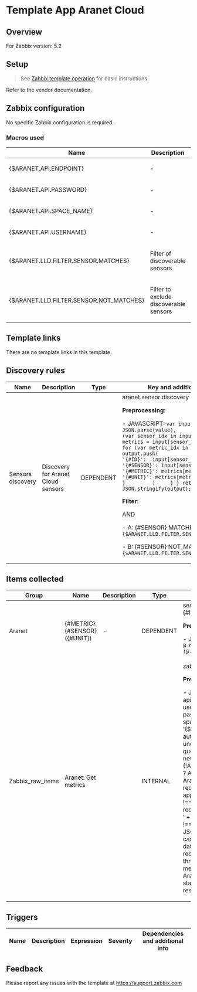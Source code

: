
# Template App Aranet Cloud

## Overview

For Zabbix version: 5.2  

## Setup

> See [Zabbix template operation](https://www.zabbix.com/documentation/current/manual/config/templates_out_of_the_box/http) for basic instructions.

Refer to the vendor documentation.

## Zabbix configuration

No specific Zabbix configuration is required.

### Macros used

|Name|Description|Default|
|----|-----------|-------|
|{$ARANET.API.ENDPOINT} |<p>-</p> |`https://aranet.cloud/api` |
|{$ARANET.API.PASSWORD} |<p>-</p> |`` |
|{$ARANET.API.SPACE_NAME} |<p>-</p> |`` |
|{$ARANET.API.USERNAME} |<p>-</p> |`` |
|{$ARANET.LLD.FILTER.SENSOR.MATCHES} |<p>Filter of discoverable sensors</p> |`.+` |
|{$ARANET.LLD.FILTER.SENSOR.NOT_MATCHES} |<p>Filter to exclude discoverable sensors</p> |`CHANGE_IF_NEEDED` |

## Template links

There are no template links in this template.

## Discovery rules

|Name|Description|Type|Key and additional info|
|----|-----------|----|----|
|Sensors discovery |<p>Discovery for Aranet Cloud sensors</p> |DEPENDENT |aranet.sensor.discovery<p>**Preprocessing**:</p><p>- JAVASCRIPT: `var input = JSON.parse(value),     output = []; for (var sensor_idx in input) {     var metrics = input[sensor_idx].metrics;     for (var metric_idx in metrics) {         output.push(             {                 '{#ID}':  input[sensor_idx].id,                 '{#SENSOR}': input[sensor_idx].name,                 '{#METRIC}': metrics[metric_idx].name,                 '{#UNIT}': metrics[metric_idx].unit             }         )     } } return JSON.stringify(output);`</p><p>**Filter**:</p>AND <p>- A: {#SENSOR} MATCHES_REGEX `{$ARANET.LLD.FILTER.SENSOR.MATCHES}`</p><p>- B: {#SENSOR} NOT_MATCHES_REGEX `{$ARANET.LLD.FILTER.SENSOR.NOT_MATCHES}`</p> |

## Items collected

|Group|Name|Description|Type|Key and additional info|
|-----|----|-----------|----|---------------------|
|Aranet |{#METRIC}: {#SENSOR} ({#UNIT}) |<p>-</p> |DEPENDENT |sensor["{#SENSOR}","{#METRIC}","{#ID}"]<p>**Preprocessing**:</p><p>- JSONPATH: `$[?(@.id == "{#ID}" && @.name == "{#SENSOR}")].metrics[?(@.name == "{#METRIC}")].value.first()`</p> |
|Zabbix_raw_items |Aranet: Get metrics | |INTERNAL |zabbix[uptime]<p>**Preprocessing**:</p><p>- JAVASCRIPT: `var Aranet = {     params: {         apiEndpoint: '{$ARANET.API.ENDPOINT}',         username: '{$ARANET.API.USERNAME}',         password: '{$ARANET.API.PASSWORD}',         space_name: '{$ARANET.API.SPACE_NAME}',     },     auth_token: undefined,     space_id: undefined,     request: function (method, query, data) {         var response,             request = new CurlHttpRequest(),             url = (!Aranet.params.apiEndpoint.endsWith('/')                     ? Aranet.params.apiEndpoint + '/'                     : Aranet.params.apiEndpoint)                 + query;         request.AddHeader('Content-Type: application/json');         if (Aranet.auth_token !== null) {             request.AddHeader('Authorization: Bearer ' + Aranet.auth_token);         }         if (typeof data !== 'undefined') {             data = JSON.stringify(data);         }         switch (method) {             case 'get':                 response = request.Get(url, data);                 break;             case 'post':                 response = request.Post(url, data);                 break;             default:                 throw 'Unsupported HTTP request method: ' + method;         }         Zabbix.Log(4, '[ Aranet scraper ] Received response with status code ' + request.Status() + ': ' + response);         if (request.Status() < 200 || request.Status() >= 300) {             var message = 'Request failed with status code ' + request.Status();             message += ': ' + response;             throw message;         }         if (response !== null) {             try {                 response = JSON.parse(response);             }             catch (error) {                 Zabbix.Log(4, '[ Aranet scraper ] Failed to parse response received from Aranet Cloud');                 response = null;             }         }         return {             status: request.Status(),             response: response         };     },     login: function() {         var result,             data = {                 login: Aranet.params.username,                 passw: Aranet.params.password             };         result = Aranet.request('post', 'user/login', data);         if (typeof result.response !== 'object'             || typeof result.response.auth === 'undefined'             || result.status != 200) {             throw 'Cannot login to Aranet Cloud. Check debug log for more information.';         }         Aranet.auth_token = result.response.auth;                  var spaces = result.response.spaces;         for (var key in spaces) {             if (spaces[key] == Aranet.params.space_name) {                 Aranet.space_id = key;                 break;             }         }         return result.response;     },     getMetrics: function() {         var result = Aranet.request('get', 'metrics/' + Aranet.space_id);                  if (typeof result.response !== 'object'             || typeof result.response.data === 'undefined'             || result.status != 200) {             throw 'Cannot get metrics data from Aranet Cloud. Check debug log for more information.';         };         return result.response;     },     getSensors: function() {         var result = Aranet.request('get', 'sensors/' + Aranet.space_id + '?fields=metrics,telemetry,name');                  if (typeof result.response !== 'object'             || typeof result.response.data === 'undefined'             || result.status != 200) {             throw 'Cannot get sensors data from Aranet Cloud. Check debug log for more information.';         };       return result.response;     } } var processed_units = {},     processed_sensors = []; try {     Aranet.login();     var raw_metrics = Aranet.getMetrics(),         raw_sensors = Aranet.getSensors();     var items = raw_metrics.data.items;     for (var item_idx in items) {         var unitName,             units = items[item_idx].units;         for (var unit_idx in units) {             unitName = units[unit_idx].name;             if (units[unit_idx].selected) {                 break             }         }         processed_units[items[item_idx].id] = {             name: items[item_idx].name,             unit: unitName         }     }     var items = raw_sensors.data.items;     for (var item_idx in items) {         var sensor_metrics = [],             metrics = items[item_idx].metrics;             telemetry = items[item_idx].telemetry;         for (var m_idx in metrics) {             unit = processed_units[metrics[m_idx].id];             sensor_metrics.push({                 name: unit.name,                 unit: unit.unit,                 value: metrics[m_idx].v             });         }         for (var t_idx in telemetry) {             unit = processed_units[telemetry[t_idx].id];             sensor_metrics.push({                 name: unit.name,                 unit: unit.unit,                 value: telemetry[t_idx].v             });         }         processed_sensors.push({             id: items[item_idx].id,             name: items[item_idx].name,             metrics: sensor_metrics         })     }          return JSON.stringify(processed_sensors); } catch (error) {     Zabbix.Log(3, '[ Aranet scraper ] ERROR: ' + error);     throw 'Scraping failed: ' + error; }`</p> |

## Triggers

|Name|Description|Expression|Severity|Dependencies and additional info|
|----|-----------|----|----|----|

## Feedback

Please report any issues with the template at https://support.zabbix.com

